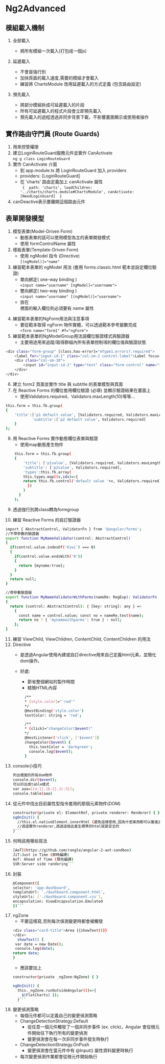 # Ng2Advanced

## 模組載入機制
  1. 全部載入  
     - 將所有模組一次載入(打包成一個js)  

  2. 延遲載入  
     - 不會是強行別  
     - 加快頁面的載入速度,需要的模組才會載入  
     - 練習將 ChartsModule 改用延遲載入的方式定義 (包含路由設定)  

  3. 預先載入  
     - 將部分模組拆成可延遲載入的片段  
     - 所有可延遲載入的程式片段會立即預先載入  
     - 預先載入的過程透過非同步背景下載，不影響畫面顯示或使用者操作  

## 實作路由守門員 (Route Guards)

1. 用來控管權限
2. 建立LoginRouteGuard服務元件並實作 CanActivate  
    `ng g class LoginRouteGuard`
3. 實作 CanActivate 介面  
    - 到 app.module.ts 將 LoginRouteGuard 加入 providers  
    - providers: [LoginRouteGuard]  
    - 在 'charts' 路由定義加上 canActivate 屬性  
      `
        { 
            path: 'charts',
            loadChildren: '../charts/charts.module#ChartsModule',
            canActivate:[NeedLoginGuard] 
        }`  
4. canDeactive表示要離開這個路由元件  

## 表單開發模型  
1. 模型表單(Model-Driven Form) 
    - 動態表單的話可以使用模型為主的表單開發模式  
    - 使用 formControlName 屬性  
2. 樣板表單(Template-Driven Form)  
    - 使用 ngModel 指令 (Directive)    
    `[(ngModel)]="name"`  
3. 練習範本表單的 ngModel 用法 (套用 forms.classic.html 範本並設定欄位驗證)  
    - 單向綁定( one-way binding )  
    `<input name="username" [ngModel]="username">`  
    - 雙向綁定( two-way binding )  
    `<input name="username" [(ngModel)]="username">`  
    - 放在 <form> 裡面的輸入欄位則必須要有 name 屬性    
4. 練習範本表單的NgForm用法與注意事項  
    - 要從範本取得 ngForm 物件實體，可以透過範本參考變數完成  
    `<form name="form1" #f="ngForm">`  
5. 練習範本表單的NgModelGroup用法語欄位驗證樣式與驗證器  
    - 主要用途用來追蹤/取得群組內所有表單控制項的欄位值與驗證狀態  
```sh
<div class="form-group" [class.has-error]="mType1.errors?.required">
    <label for="input-id-1" class="col-sm-2 control-label">Label focus</label>
    <div class="col-sm-10">
        <input id="input-id-1" type="text" class="form-control" name="type1" #mType1="ngModel" [required]="!mTitle.errors?.required" [(ngModel)]="data.type1">
    </div>
</div>
```
6. 建立 form2 頁面並實作 title 與 subtitle 的表單模型與頁面  
7. 在 Reactive Forms 的欄位套用欄位驗證 (必填) 並顯示驗證結果在畫面上  
   - 使用Validators.required、Validators.maxLength(10)等等...  
```sh
this.form = this.fb.group(
{
    'title':['p1 default value', [Validators.required, Validators.maxLength(10)]],
            'subtitle':['p2 default value', Validators.required]
    }
);
```

8. 用 Reactive Forms 實作動態欄位表單與驗證  
   - 使用map動態產生物件  
```sh
    this.form = this.fb.group(
    {
        'title': ['p1value', [Validators.required, Validators.maxLength(10)]],
        'subtitle': ['p2value', Validators.required],
        'types':this.fb.array(
        this.types.map((v,idx)=>{
        return this.fb.control('default value '+v, Validators.required);
          })
        )
      }
    );
```

9. 透過強行別將class轉為formgroup  

10. 練習 Reactive Forms 的自訂驗證器  
```sh
import { AbstractControl, ValidatorFn } from '@angular/forms';
//不帶參數的驗證器
export function MyNameValidator(control: AbstractControl)
{
  if(control.value.indexOf('Kiwi') === 0)
  {
    if(control.value.endsWith('0'))
    {
      return {myname:true};
    }
  }
  return null;
}

//帶參數驗證器
export function MyNameValidatorWithParms(nameRe: RegExp): ValidatorFn
{
  return (control: AbstractControl): { [key: string]: any } =>
    {
      const name = control.value; const no = nameRe.test(name);
      return no ? { 'mynamewithparms': true } : null;
    };
}    
```

11. 練習 ViewChild, ViewChildren, ContentChild, ContentChildren 的用法
12. Directive
    - 是透過Angular使用內建或自訂directive用來自己定義html元素，並簡化dom操作。
    - 好處:
      - 節省整個網站的製作時間
      - 精簡HTML內容

      ```sh
        /**
        * [style.color]="'red'"
        */
        @HostBinding('style.color')
        textColor: string = 'red';

        /**
        * (click)="changeColor($event)"
        */
        @HostListener('click', ['$event'])
        changeColor($event) {
          this.textColor = 'darkgreen';
          console.log($event);
        }
      ```
13. console小技巧
      ```sh
      列出裡面的所有dom物件
      console.dir($event);
      可以印出成table樣式
      var aaa=[{a:1},{b:2},{c:3}];
      console.table(aaa)
      ``` 
14. 從元件中找出目前屬性型指令套用的那個元素物件(DOM)
    ```sh
    constructor(private el: ElementRef, private renderer: Renderer) { }
    ngOnInit() {
      //this.el.nativeElement.innerHtml (避免這樣使用,因為什麼東西都可以塞進去)
      //透過實作renderer,透過這個去產生標準的html就是安全的
    }```  
15. 何時該用哪些寫法
    ```sh 
    [AoT](https://github.com/rangle/angular-2-aot-sandbox)
    JiT:Just in Time (即時編譯)
    AoT: Ahead of Time (預先編譯)
    SSR:Server side randering```

16. 封裝
    ```sh
    @Component({
    selector: 'app-dashboard',
    templateUrl: './dashboard.component.html',
    styleUrls: ['./dashboard.component.css'],
    encapsulation: ViewEncapsulation.Emulated
    })```

17. ngZone
    - 不要這樣寫,否則每次偵測變更時都會被觸發
    ```sh
    <div class="card-title">Area {{showText()}}
    </div>
      showText() {
     var date = new Date();
     console.log(date);
    return date;
    }
    ```
    - 應該要加上
    ```sh
    constructor(private _ngZone:NgZone) { }

    ngOnInit() {
      this._ngZone.runOutsideAngular(()=>{
        $(FlotCharts) }); 
      }```

18. 變更偵測策略
    - 每個元件都可以定義自己的變更偵測策略
    -   ChangeDetectionStrategy.Default
        -   從任意一個元件觸發了一個非同步事件 (ex. click)，Angular 會從根元件開始往下執行所有的變更偵測
        - 變更偵測會在每一次非同步事件發生時執行
    -   ChangeDetectionStrategy.OnPush
        - 變更偵測會在當元件中有 @Input() 屬性資料變更時執行
    - 每次變更偵測作業都會從根元件開始執行
